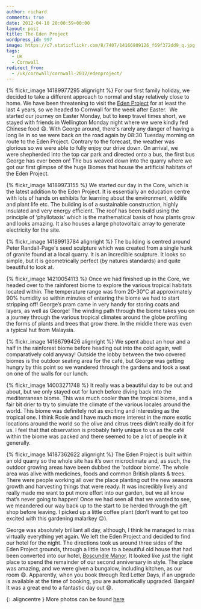 ```yaml
---
author: richard
comments: true
date: 2012-04-10 20:00:59+00:00
layout: post
title: The Eden Project
wordpress_id: 997
image: https://c7.staticflickr.com/8/7407/14166809126_f69f372dd9_q.jpg
tags:
  - UK
  - Cornwall
redirect_from:
  - /uk/cornwall/cornwall-2012/edenproject/
---
```


{% flickr_image 14189977295 alignright %}
For our first family holiday, we decided to take a different approach to normal and stay
relatively close to home. We have been threatening to visit the [Eden Project][ep] for at
least the last 4 years, so we headed to Cornwall for the week after Easter.  We started our
journey on Easter Monday, but to keep travel times short, we stayed with friends in
Wellington Monday night where we were kindly fed Chinese food :smile:. With George around,
there's rarely any danger of having a long lie in so we were back on the road again by 08:30
Tuesday morning on route to the Eden Project. Contrary to the forecast, the weather was
glorious so we were able to fully enjoy our drive down. On arrival, we were shepherded into
the top car park and directed onto a bus, the first bus George has ever been on! The bus
weaved down into the quarry where we got our first glimpse of the huge Biomes that house the
artificial habitats of the Eden Project.

{% flickr_image 14189973155 %}
We started our day in the Core, which is the latest addition to the Eden Project. It is
essentially an education centre with lots of hands on exhibits for learning about the
environment, wildlife and plant life etc. The building is of a sustainable construction,
highly insulated and very energy efficient. The roof has been build using the principle of
‘phyllotaxis’ which is the mathematical basis of how plants grow and looks amazing. It also
houses a large photovoltaic array to generate electricity for the site.

{% flickr_image 14189913784 alignright %}
The building is centred around Peter Randall-Page's seed sculpture which was created from a
single hunk of granite found at a local quarry. It is an incredible sculpture. It looks so
simple, but it is geometrically perfect (by natures standards) and quite beautiful to look
at.

{% flickr_image 14210054113 %}
Once we had finished up in the Core, we headed over to the rainforest biome to explore the
various tropical habitats located within. The temperature range was from 20-30°C at
approximately 90% humidity so within minutes of entering the biome we had to start stripping
off! George’s pram came in very handy for storing coats and layers, as well as George! The
winding path through the biome takes you on a journey through the various tropical climates
around the globe profiling the forms of plants and trees that grow there. In the middle there
was even a typical hut from Malaysia.

{% flickr_image 14166799426 alignright %}
We spent about an hour and a half in the rainforest biome before heading out into the cold
again, well comparatively cold anyway! Outside the lobby between the two covered biomes is
the outdoor seating area for the café, but George was getting hungry by this point so we
wandered through the gardens and took a seat on one of the walls for our lunch. 

{% flickr_image 14003271748 %}
It really was a beautiful day to be out and about, but we only stayed out for lunch before
diving back into the mediterranean biome. This was much cooler than the tropical biome, and
a fair bit drier to try to simulate the climate of the various locales around the world.
This biome was definitely not as exciting and interesting as the tropical one. I think Rosie
and I have much more interest in the more exotic locations around the world so the olive and
citrus trees didn’t really do it for us. I feel that that observation is probably fairly
unique to us as the café within the biome was packed and there seemed to be a lot of people
in it generally.

{% flickr_image 14187362622 alignright %}
The Eden Project is built within an old quarry so the whole site has it’s own microclimate
and, as such, the outdoor growing areas have been dubbed the ‘outdoor biome’. The whole area
was alive with medicines, foods and common British plants & trees. There were people working
all over the place planting out the new seasons growth and harvesting things that were ready.
It was incredibly lively and really made me want to put more effort into our garden, but we
all know that’s never going to happen! Once we had seen all that we wanted to see, we
meandered our way back up to the start to be herded through the gift shop before leaving. I
picked up a little coffee plant (don’t want to get too excited with this gardening malarkey
:wink:).

George was absolutely brilliant all day, although, I think he managed to miss virtually
everything yet again. We left the Eden Project and decided to find our hotel for the night.
The directions took us around three sides of the Eden Project grounds, through a little lane
to a beautiful old house that had been converted into our hotel, [Boscundle Manor][bm]. It
looked like just the right place to spend the remainder of our second anniversary in style.
The place was amazing, and we were given a bungalow, including kitchen, as our room :smile:.
Apparently, when you book through Red Letter Days, if an upgrade is available at the time of
booking, you are automatically upgraded. Bargain! It was a great end to a fantastic day out
:smile:.

{: .aligncentre }
More photos can be found [here][gall]

[ep]: //www.edenproject.com/ "The Eden Project"
[bm]: //www.boscundlemanor.co.uk/ "Boscundle Manor"
[gall]: //photos.perry-online.me.uk/travel/cornwall-2012/2012/04/eden-project/ "The Eden Project Gallery"